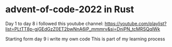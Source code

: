 # advent-of-code-2022 in Rust
Day 1 to day 8 i followed this youtube channel: https://youtube.com/playlist?list=PLtTT8p-gjGEdGzZ0ET2bwNnA6iP_mmmrv&si=DnjPN_tcMRSQqlWk

Starting form day 9 i write my own code
This is part of my learning process
